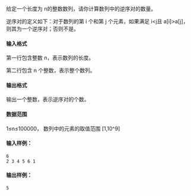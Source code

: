 给定一个长度为 n的整数数列，请你计算数列中的逆序对的数量。

逆序对的定义如下：对于数列的第 i 个和第 j 个元素，如果满足 i<j且 a[i]>a[j]，则其为一个逆序对；否则不是。

#### 输入格式

第一行包含整数 n，表示数列的长度。

第二行包含 n 个整数，表示整个数列。

#### 输出格式

输出一个整数，表示逆序对的个数。

#### 数据范围

1≤n≤100000，
数列中的元素的取值范围 [1,10^9]

#### 输入样例：

```
6
2 3 4 5 6 1
```

#### 输出样例：

```
5
```